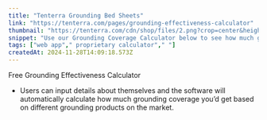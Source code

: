 ```yaml
---
title: "Tenterra Grounding Bed Sheets"
link: "https://tenterra.com/pages/grounding-effectiveness-calculator"
thumbnail: "https://tenterra.com/cdn/shop/files/2.png?crop=center&height=32&v=1731551232&width=32"
snippet: "Use our Grounding Coverage Calculator below to see how much grounding coverage you’d get based on different grounding products on the market. Whether with a smaller mat placed horizontally, vertically, or using a full-size grounding sheet.  Simply enter your details to discover the best option for consistent, whole-bod"
tags: ["web app"," proprietary calculator"," "]
createdAt: 2024-11-28T14:09:18.573Z
---
```

Free Grounding Effectiveness Calculator
- Users can input details about themselves and the software will automatically calculate how much grounding coverage you’d get based on different grounding products on the market.
